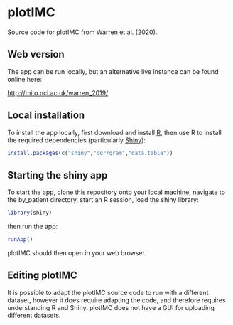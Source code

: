 # plotIMC

Source code for plotIMC from Warren et al. (2020).  

## Web version

The app can be run locally, but an alternative live instance can be found online here:

http://mito.ncl.ac.uk/warren_2019/

## Local installation

To install the app locally, first download and install [R](https://www.r-project.org/), then use R to install the required dependencies (particularly [Shiny](https://shiny.rstudio.com/)):

```R
install.packages(c("shiny","corrgram","data.table"))
```

## Starting the shiny app

To start the app, clone this repository onto your local machine, navigate to the by_patient directory, start an R session, load the shiny library:

```R
library(shiny)
```

then run the app:

```R
runApp()
```

plotIMC should then open in your web browser.

## Editing plotIMC

It is possible to adapt the plotIMC source code to run with a different dataset, however it does require adapting the code, and therefore requires understanding R and Shiny.  plotIMC does not have a GUI for uploading different datasets.
